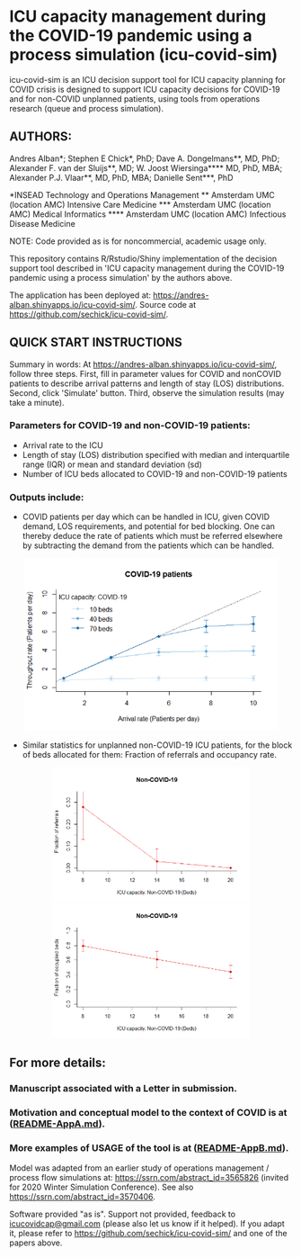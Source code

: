 # ICU capacity management during the COVID-19 pandemic using a process simulation (icu-covid-sim)

icu-covid-sim is an ICU decision support tool for ICU capacity planning for COVID crisis is designed to support ICU capacity decisions for COVID-19 and for non-COVID unplanned patients, using tools from operations research (queue and process simulation).

## AUTHORS: 

Andres Alban*; Stephen E Chick*, PhD; Dave A. Dongelmans**, MD, PhD; Alexander F. van der Sluijs**, MD; W. Joost Wiersinga**** MD, PhD, MBA; Alexander P.J. Vlaar**, MD, PhD, MBA; Danielle Sent***, PhD

 *INSEAD Technology and Operations Management
** Amsterdam UMC (location AMC) Intensive Care Medicine
*** Amsterdam UMC (location AMC) Medical Informatics
**** Amsterdam UMC (location AMC) Infectious Disease Medicine

NOTE: Code provided as is for noncommercial, academic usage only.

This repository contains R/Rstudio/Shiny implementation of the decision support tool described in 'ICU capacity management during the COVID-19 pandemic using a process simulation' by the authors above.

The application has been deployed at: https://andres-alban.shinyapps.io/icu-covid-sim/. Source code at https://github.com/sechick/icu-covid-sim/.

## QUICK START INSTRUCTIONS

Summary in words: At https://andres-alban.shinyapps.io/icu-covid-sim/, follow three steps. First, fill in parameter values for COVID and nonCOVID patients to describe arrival patterns and length of stay (LOS) distributions. Second, click 'Simulate' button. Third, observe the simulation results (may take a minute).

### Parameters for COVID-19 and non-COVID-19 patients:

 - Arrival rate to the ICU
 - Length of stay (LOS) distribution specified with median and interquartile range (IQR) or mean and standard deviation (sd)
 - Number of ICU beds allocated to COVID-19 and non-COVID-19 patients
 
### Outputs include:

- COVID patients per day which can be handled in ICU, given COVID demand, LOS requirements, and potential for bed blocking. One can thereby deduce the rate of patients which must be referred elsewhere by subtracting the demand from the patients which can be handled.

<p align="center">
  <img src="Docs/throughput_example.png" width="450" alt="throughput_example text">
</p>

- Similar statistics for unplanned non-COVID-19 ICU patients, for the block of beds allocated for them: Fraction of referrals and occupancy rate.

<p align="center">
  <img src="Docs/referrals_example.png" width="350" alt="referrals_example text">
  <img src="Docs/occupancy_example.png" width="350" alt="occupancy_example text">
</p>

## For more details: 

### Manuscript associated with a Letter in submission.

### Motivation and conceptual model to the context of COVID is at ([README-AppA.md](README-AppA.md)).

### More examples of USAGE of the tool is at ([README-AppB.md](README-AppB.md)).

Model was adapted from an earlier study of operations management / process flow simulations at: https://ssrn.com/abstract_id=3565826 (invited for 2020 Winter Simulation Conference). See also https://ssrn.com/abstract_id=3570406.

Software provided "as is". Support not provided, feedback to icucovidcap@gmail.com (please also let us know if it helped). If you adapt it, please refer to https://github.com/sechick/icu-covid-sim/ and one of the papers above.

